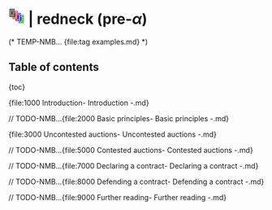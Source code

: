 # ![redneck](https://raw.githubusercontent.com/aornota/redneck/main/src/resources/tpoc-32x32.png) | redneck (pre-_α_)

(* TEMP-NMB...
{file:tag examples.md} *)

## Table of contents

{toc}

{file:1000 Introduction\- Introduction -.md}

// TODO-NMB...{file:2000 Basic principles\- Basic principles -.md}

{file:3000 Uncontested auctions\- Uncontested auctions -.md}

// TODO-NMB...{file:5000 Contested auctions\- Contested auctions -.md}

// TODO-NMB...{file:7000 Declaring a contract\- Declaring a contract -.md}

// TODO-NMB...{file:8000 Defending a contract\- Defending a contract -.md}

// TODO-NMB...{file:9000 Further reading\- Further reading -.md}
